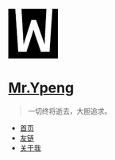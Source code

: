 ![Yunpeng logo](../img/wei-log.png)

# [Mr.Ypeng](.)

> 一切终将逝去，大胆追求。

- [首页](.)
- [友链](links.md)
- [关于我](about.md)
